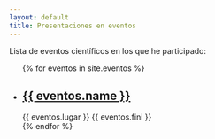 ```yaml
---
layout: default
title: Presentaciones en eventos
---
```


Lista de eventos científicos en los que he participado:
<ul>
{% for eventos in site.eventos %}
    <li>
      <h2><a href="eventos/{{ eventos.code }}">{{ eventos.name }}</a></h2>
      {{ eventos.lugar }}   {{ eventos.fini }}
    </li>
  {% endfor %}
</ul>
